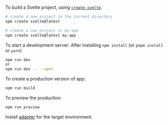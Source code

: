 To build a Svelte project, using [`create-svelte`](https://github.com/sveltejs/kit/tree/main/packages/create-svelte).

```bash
# create a new project in the current directory
npm create svelte@latest

# create a new project in my-app
npm create svelte@latest my-app
```

To start a development server:
After installing `npm install` (or `pnpm install` or `yarn`)

```bash
npm run dev
or
npm run dev -- --open
```

To create a production version of app:

```bash
npm run build
```

To preview the production:

```bash
npm run preview
```

Install [adapter](https://kit.svelte.dev/docs/adapters) for the target environment.

